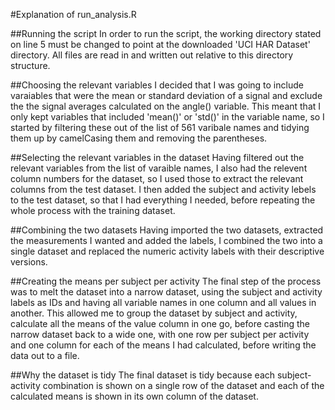 #Explanation of run_analysis.R

##Running the script
In order to run the script, the working directory stated on line 5 must be
changed to point at the downloaded 'UCI HAR Dataset' directory.  All files are
read in and written out relative to this directory structure.

##Choosing the relevant variables
I decided that I was going to include varaiables that were the mean or
standard deviation of a signal and exclude the the signal averages calculated on
the angle() variable.  This meant that I only kept variables that included
'mean()' or 'std()' in the variable name, so I started by filtering these out of
the list of 561 varibale names and tidying them up by camelCasing them and
removing the parentheses.

##Selecting the relevant variables in the dataset
Having filtered out the relevant variables from the list of varaible names, I
also had the relevent column numbers for the dataset, so I used those to extract
the relevant columns from the test dataset.  I then added the subject and
activity lebels to the test dataset, so that I had everything I needed, before
repeating the whole process with the training dataset.

##Combining the two datasets
Having imported the two datasets, extracted the measurements I wanted and added
the labels, I combined the two into a single dataset and replaced the numeric
activity labels with their descriptive versions.

##Creating the means per subject per activity
The final step of the process was to melt the dataset into a narrow dataset,
using the subject and activity labels as IDs and having all variable names in
one column and all values in another.  This allowed me to group the dataset by
subject and activity, calculate all the means of the value column in one go,
before casting the narrow dataset back to a wide one, with one row per subject
per activity and one column for each of the means I had calculated, before
writing the data out to a file.

##Why the dataset is tidy
The final dataset is tidy because each subject-activity combination is shown on
a single row of the dataset and each of the calculated means is shown in its own
column of the dataset.

